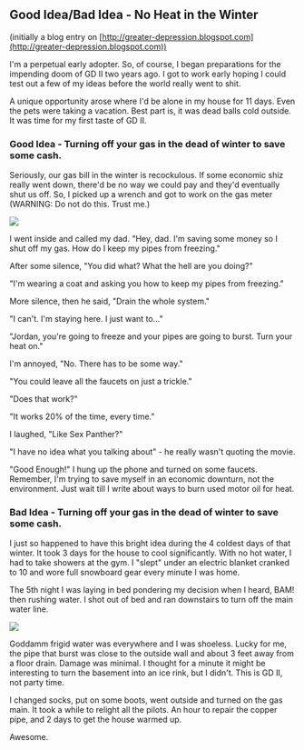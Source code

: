 Good Idea/Bad Idea - No Heat in the Winter
------------------------------------------

(initially a blog entry on
[http://greater-depression.blogspot.com](http://greater-depression.blogspot.com))

I'm a perpetual early adopter. So, of course, I began preparations for
the impending doom of GD II two years ago. I got to work early hoping I
could test out a few of my ideas before the world really went to shit.

A unique opportunity arose where I'd be alone in my house for 11 days.
Even the pets were taking a vacation. Best part is, it was dead balls
cold outside. It was time for my first taste of GD II.

### Good Idea - Turning off your gas in the dead of winter to save some cash.

Seriously, our gas bill in the winter is recockulous. If some economic
shiz really went down, there'd be no way we could pay and they'd
eventually shut us off. So, I picked up a wrench and got to work on the
gas meter (WARNING: Do not do this. Trust me.)

![](media/gasMeter.jpg)

I went inside and called my dad. "Hey, dad. I'm saving some money so I
shut off my gas. How do I keep my pipes from freezing."

After some silence, "You did what? What the hell are you doing?"

"I'm wearing a coat and asking you how to keep my pipes from freezing."

More silence, then he said, "Drain the whole system."

"I can't. I'm staying here. I just want to..."

"Jordan, you're going to freeze and your pipes are going to burst. Turn
your heat on."

I'm annoyed, "No. There has to be some way."

"You could leave all the faucets on just a trickle."

"Does that work?"

"It works 20% of the time, every time."

I laughed, "Like Sex Panther?"

"I have no idea what you talking about" - he really wasn't quoting the
movie.

"Good Enough!" I hung up the phone and turned on some faucets. Remember,
I'm trying to save myself in an economic downturn, not the environment.
Just wait till I write about ways to burn used motor oil for heat.

### Bad Idea - Turning off your gas in the dead of winter to save some cash.

I just so happened to have this bright idea during the 4 coldest days of
that winter. It took 3 days for the house to cool significantly. With no
hot water, I had to take showers at the gym. I "slept" under an electric
blanket cranked to 10 and wore full snowboard gear every minute I was
home.

The 5th night I was laying in bed pondering my decision when I heard,
BAM! then rushing water. I shot out of bed and ran downstairs to turn
off the main water line.

![](media/brokenWaterPipe.jpg)

Goddamm frigid water was everywhere and I was shoeless. Lucky for me,
the pipe that burst was close to the outside wall and about 3 feet away
from a floor drain. Damage was minimal. I thought for a minute it might
be interesting to turn the basement into an ice rink, but I didn't. This
is GD II, not party time.

I changed socks, put on some boots, went outside and turned on the gas
main. It took a while to relight all the pilots. An hour to repair the
copper pipe, and 2 days to get the house warmed up.

Awesome.
